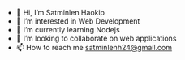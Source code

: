 - 👋 Hi, I’m Satminlen Haokip
- 👀 I’m interested in Web Development
- 🌱 I’m currently learning Nodejs
- 💞️ I’m looking to collaborate on web applications
- 📫 How to reach me satminlenh24@gmail.com

<!---
Miminh/Miminh is a ✨ special ✨ repository because its `README.md` (this file) appears on your GitHub profile.
You can click the Preview link to take a look at your changes.
--->
